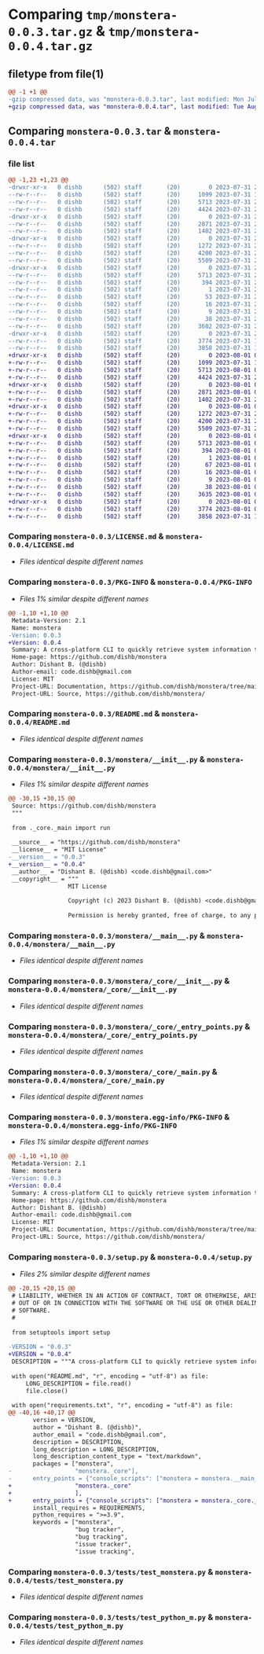 # Comparing `tmp/monstera-0.0.3.tar.gz` & `tmp/monstera-0.0.4.tar.gz`

## filetype from file(1)

```diff
@@ -1 +1 @@
-gzip compressed data, was "monstera-0.0.3.tar", last modified: Mon Jul 31 22:02:37 2023, max compression
+gzip compressed data, was "monstera-0.0.4.tar", last modified: Tue Aug  1 02:31:08 2023, max compression
```

## Comparing `monstera-0.0.3.tar` & `monstera-0.0.4.tar`

### file list

```diff
@@ -1,23 +1,23 @@
-drwxr-xr-x   0 dishb      (502) staff       (20)        0 2023-07-31 22:02:37.755302 monstera-0.0.3/
--rw-r--r--   0 dishb      (502) staff       (20)     1099 2023-07-31 17:18:53.000000 monstera-0.0.3/LICENSE.md
--rw-r--r--   0 dishb      (502) staff       (20)     5713 2023-07-31 22:02:37.751141 monstera-0.0.3/PKG-INFO
--rw-r--r--   0 dishb      (502) staff       (20)     4424 2023-07-31 20:58:11.000000 monstera-0.0.3/README.md
-drwxr-xr-x   0 dishb      (502) staff       (20)        0 2023-07-31 22:02:37.714182 monstera-0.0.3/monstera/
--rw-r--r--   0 dishb      (502) staff       (20)     2871 2023-07-31 21:31:13.000000 monstera-0.0.3/monstera/__init__.py
--rw-r--r--   0 dishb      (502) staff       (20)     1402 2023-07-31 20:23:46.000000 monstera-0.0.3/monstera/__main__.py
-drwxr-xr-x   0 dishb      (502) staff       (20)        0 2023-07-31 22:02:37.739007 monstera-0.0.3/monstera/_core/
--rw-r--r--   0 dishb      (502) staff       (20)     1272 2023-07-31 20:20:59.000000 monstera-0.0.3/monstera/_core/__init__.py
--rw-r--r--   0 dishb      (502) staff       (20)     4200 2023-07-31 20:24:20.000000 monstera-0.0.3/monstera/_core/_entry_points.py
--rw-r--r--   0 dishb      (502) staff       (20)     5509 2023-07-31 21:24:46.000000 monstera-0.0.3/monstera/_core/_main.py
-drwxr-xr-x   0 dishb      (502) staff       (20)        0 2023-07-31 22:02:37.727622 monstera-0.0.3/monstera.egg-info/
--rw-r--r--   0 dishb      (502) staff       (20)     5713 2023-07-31 22:02:37.000000 monstera-0.0.3/monstera.egg-info/PKG-INFO
--rw-r--r--   0 dishb      (502) staff       (20)      394 2023-07-31 22:02:37.000000 monstera-0.0.3/monstera.egg-info/SOURCES.txt
--rw-r--r--   0 dishb      (502) staff       (20)        1 2023-07-31 22:02:37.000000 monstera-0.0.3/monstera.egg-info/dependency_links.txt
--rw-r--r--   0 dishb      (502) staff       (20)       53 2023-07-31 22:02:37.000000 monstera-0.0.3/monstera.egg-info/entry_points.txt
--rw-r--r--   0 dishb      (502) staff       (20)       16 2023-07-31 22:02:37.000000 monstera-0.0.3/monstera.egg-info/requires.txt
--rw-r--r--   0 dishb      (502) staff       (20)        9 2023-07-31 22:02:37.000000 monstera-0.0.3/monstera.egg-info/top_level.txt
--rw-r--r--   0 dishb      (502) staff       (20)       38 2023-07-31 22:02:37.755612 monstera-0.0.3/setup.cfg
--rw-r--r--   0 dishb      (502) staff       (20)     3602 2023-07-31 21:31:09.000000 monstera-0.0.3/setup.py
-drwxr-xr-x   0 dishb      (502) staff       (20)        0 2023-07-31 22:02:37.746614 monstera-0.0.3/tests/
--rw-r--r--   0 dishb      (502) staff       (20)     3774 2023-07-31 17:18:53.000000 monstera-0.0.3/tests/test_monstera.py
--rw-r--r--   0 dishb      (502) staff       (20)     3858 2023-07-31 17:18:53.000000 monstera-0.0.3/tests/test_python_m.py
+drwxr-xr-x   0 dishb      (502) staff       (20)        0 2023-08-01 02:31:08.552963 monstera-0.0.4/
+-rw-r--r--   0 dishb      (502) staff       (20)     1099 2023-07-31 17:18:53.000000 monstera-0.0.4/LICENSE.md
+-rw-r--r--   0 dishb      (502) staff       (20)     5713 2023-08-01 02:31:08.548981 monstera-0.0.4/PKG-INFO
+-rw-r--r--   0 dishb      (502) staff       (20)     4424 2023-07-31 20:58:11.000000 monstera-0.0.4/README.md
+drwxr-xr-x   0 dishb      (502) staff       (20)        0 2023-08-01 02:31:08.453819 monstera-0.0.4/monstera/
+-rw-r--r--   0 dishb      (502) staff       (20)     2871 2023-08-01 02:28:58.000000 monstera-0.0.4/monstera/__init__.py
+-rw-r--r--   0 dishb      (502) staff       (20)     1402 2023-07-31 20:23:46.000000 monstera-0.0.4/monstera/__main__.py
+drwxr-xr-x   0 dishb      (502) staff       (20)        0 2023-08-01 02:31:08.496712 monstera-0.0.4/monstera/_core/
+-rw-r--r--   0 dishb      (502) staff       (20)     1272 2023-07-31 20:20:59.000000 monstera-0.0.4/monstera/_core/__init__.py
+-rw-r--r--   0 dishb      (502) staff       (20)     4200 2023-07-31 20:24:20.000000 monstera-0.0.4/monstera/_core/_entry_points.py
+-rw-r--r--   0 dishb      (502) staff       (20)     5509 2023-07-31 21:24:46.000000 monstera-0.0.4/monstera/_core/_main.py
+drwxr-xr-x   0 dishb      (502) staff       (20)        0 2023-08-01 02:31:08.482531 monstera-0.0.4/monstera.egg-info/
+-rw-r--r--   0 dishb      (502) staff       (20)     5713 2023-08-01 02:31:08.000000 monstera-0.0.4/monstera.egg-info/PKG-INFO
+-rw-r--r--   0 dishb      (502) staff       (20)      394 2023-08-01 02:31:08.000000 monstera-0.0.4/monstera.egg-info/SOURCES.txt
+-rw-r--r--   0 dishb      (502) staff       (20)        1 2023-08-01 02:31:08.000000 monstera-0.0.4/monstera.egg-info/dependency_links.txt
+-rw-r--r--   0 dishb      (502) staff       (20)       67 2023-08-01 02:31:08.000000 monstera-0.0.4/monstera.egg-info/entry_points.txt
+-rw-r--r--   0 dishb      (502) staff       (20)       16 2023-08-01 02:31:08.000000 monstera-0.0.4/monstera.egg-info/requires.txt
+-rw-r--r--   0 dishb      (502) staff       (20)        9 2023-08-01 02:31:08.000000 monstera-0.0.4/monstera.egg-info/top_level.txt
+-rw-r--r--   0 dishb      (502) staff       (20)       38 2023-08-01 02:31:08.553494 monstera-0.0.4/setup.cfg
+-rw-r--r--   0 dishb      (502) staff       (20)     3635 2023-08-01 02:28:32.000000 monstera-0.0.4/setup.py
+drwxr-xr-x   0 dishb      (502) staff       (20)        0 2023-08-01 02:31:08.546457 monstera-0.0.4/tests/
+-rw-r--r--   0 dishb      (502) staff       (20)     3774 2023-08-01 02:20:02.000000 monstera-0.0.4/tests/test_monstera.py
+-rw-r--r--   0 dishb      (502) staff       (20)     3858 2023-07-31 17:18:53.000000 monstera-0.0.4/tests/test_python_m.py
```

### Comparing `monstera-0.0.3/LICENSE.md` & `monstera-0.0.4/LICENSE.md`

 * *Files identical despite different names*

### Comparing `monstera-0.0.3/PKG-INFO` & `monstera-0.0.4/PKG-INFO`

 * *Files 1% similar despite different names*

```diff
@@ -1,10 +1,10 @@
 Metadata-Version: 2.1
 Name: monstera
-Version: 0.0.3
+Version: 0.0.4
 Summary: A cross-platform CLI to quickly retrieve system information to make issue management easier.
 Home-page: https://github.com/dishb/monstera
 Author: Dishant B. (@dishb)
 Author-email: code.dishb@gmail.com
 License: MIT
 Project-URL: Documentation, https://github.com/dishb/monstera/tree/main/docs
 Project-URL: Source, https://github.com/dishb/monstera/
```

### Comparing `monstera-0.0.3/README.md` & `monstera-0.0.4/README.md`

 * *Files identical despite different names*

### Comparing `monstera-0.0.3/monstera/__init__.py` & `monstera-0.0.4/monstera/__init__.py`

 * *Files 1% similar despite different names*

```diff
@@ -30,15 +30,15 @@
 Source: https://github.com/dishb/monstera
 """
 
 from ._core._main import run
 
 __source__ = "https://github.com/dishb/monstera"
 __license__ = "MIT License"
-__version__ = "0.0.3"
+__version__ = "0.0.4"
 __author__ = "Dishant B. (@dishb) <code.dishb@gmail.com>"
 __copyright__ = """
                 MIT License
 
                 Copyright (c) 2023 Dishant B. (@dishb) <code.dishb@gmail.com>
 
                 Permission is hereby granted, free of charge, to any person obtaining a copy
```

### Comparing `monstera-0.0.3/monstera/__main__.py` & `monstera-0.0.4/monstera/__main__.py`

 * *Files identical despite different names*

### Comparing `monstera-0.0.3/monstera/_core/__init__.py` & `monstera-0.0.4/monstera/_core/__init__.py`

 * *Files identical despite different names*

### Comparing `monstera-0.0.3/monstera/_core/_entry_points.py` & `monstera-0.0.4/monstera/_core/_entry_points.py`

 * *Files identical despite different names*

### Comparing `monstera-0.0.3/monstera/_core/_main.py` & `monstera-0.0.4/monstera/_core/_main.py`

 * *Files identical despite different names*

### Comparing `monstera-0.0.3/monstera.egg-info/PKG-INFO` & `monstera-0.0.4/monstera.egg-info/PKG-INFO`

 * *Files 1% similar despite different names*

```diff
@@ -1,10 +1,10 @@
 Metadata-Version: 2.1
 Name: monstera
-Version: 0.0.3
+Version: 0.0.4
 Summary: A cross-platform CLI to quickly retrieve system information to make issue management easier.
 Home-page: https://github.com/dishb/monstera
 Author: Dishant B. (@dishb)
 Author-email: code.dishb@gmail.com
 License: MIT
 Project-URL: Documentation, https://github.com/dishb/monstera/tree/main/docs
 Project-URL: Source, https://github.com/dishb/monstera/
```

### Comparing `monstera-0.0.3/setup.py` & `monstera-0.0.4/setup.py`

 * *Files 2% similar despite different names*

```diff
@@ -20,15 +20,15 @@
 # LIABILITY, WHETHER IN AN ACTION OF CONTRACT, TORT OR OTHERWISE, ARISING FROM,
 # OUT OF OR IN CONNECTION WITH THE SOFTWARE OR THE USE OR OTHER DEALINGS IN THE
 # SOFTWARE.
 #
 
 from setuptools import setup
 
-VERSION = "0.0.3"
+VERSION = "0.0.4"
 DESCRIPTION = """A cross-platform CLI to quickly retrieve system information to make issue management easier."""
 
 with open("README.md", "r", encoding = "utf-8") as file:
     LONG_DESCRIPTION = file.read()
     file.close()
 
 with open("requirements.txt", "r", encoding = "utf-8") as file:
@@ -40,16 +40,17 @@
       version = VERSION,
       author = "Dishant B. (@dishb)",
       author_email = "code.dishb@gmail.com",
       description = DESCRIPTION,
       long_description = LONG_DESCRIPTION,
       long_description_content_type = "text/markdown",
       packages = ["monstera",
-                  "monstera._core"],
-      entry_points = {"console_scripts": ["monstera = monstera.__main__:_main"]},
+                  "monstera._core"
+                  ],
+      entry_points = {"console_scripts": ["monstera = monstera._core._entry_points:_console"]},
       install_requires = REQUIREMENTS,
       python_requires = ">=3.9",
       keywords = ["monstera",
                   "bug tracker",
                   "bug tracking",
                   "issue tracker",
                   "issue tracking",
```

### Comparing `monstera-0.0.3/tests/test_monstera.py` & `monstera-0.0.4/tests/test_monstera.py`

 * *Files identical despite different names*

### Comparing `monstera-0.0.3/tests/test_python_m.py` & `monstera-0.0.4/tests/test_python_m.py`

 * *Files identical despite different names*

